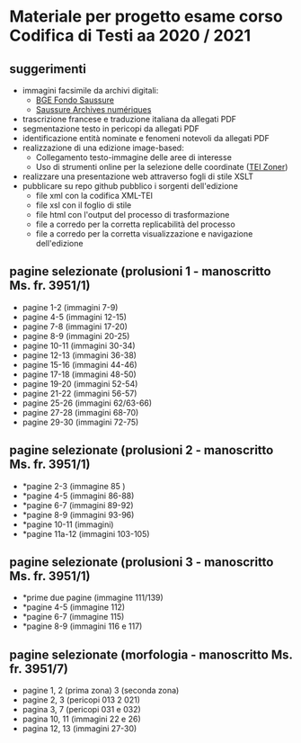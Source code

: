 # Materiale per progetto esame corso Codifica di Testi aa 2020 / 2021
## suggerimenti

- immagini facsimile da archivi digitali:
  - [BGE Fondo Saussure][1]
  - [Saussure Archives numériques][2]
- trascrizione francese e traduzione italiana da allegati PDF
- segmentazione testo in pericopi da allegati PDF
- identificazione entità nominate e fenomeni notevoli da allegati PDF 
- realizzazione di una edizione image-based:
  - Collegamento testo-immagine delle aree di interesse
  - Uso di strumenti online per la selezione delle coordinate ([TEI Zoner][3])
- realizzare una presentazione web attraverso fogli di stile XSLT
- pubblicare su repo github pubblico i sorgenti dell'edizione
  - file xml con la codifica XML-TEI
  - file xsl con il foglio di stile
  - file html con l'output del processo di trasformazione
  - file a corredo per la corretta replicabilità del processo
  - file a corredo per la corretta visualizzazione e navigazione dell'edizione

## pagine selezionate (prolusioni 1 - manoscritto Ms. fr. 3951/1)

 - pagine  1-2  (immagini  7-9)
 - pagine  4-5  (immagini 12-15)
 - pagine  7-8  (immagini 17-20)
 - pagine  8-9  (immagini 20-25)
 - pagine 10-11 (immagini 30-34)
 - pagine 12-13 (immagini 36-38)
 - pagine 15-16 (immagini 44-46)
 - pagine 17-18 (immagini 48-50)
 - pagine 19-20 (immagini 52-54)
 - pagine 21-22 (immagini 56-57)
 - pagine 25-26 (immagini 62/63-66)
 - pagine 27-28 (immagini 68-70)
 - pagine 29-30 (immagini 72-75) 

## pagine selezionate (prolusioni 2 - manoscritto Ms. fr. 3951/1)

 - *pagine 2-3 (immagine 85   )
 - *pagine 4-5 (immagini 86-88)
 - *pagine 6-7 (immagini 89-92) 
 - *pagine 8-9 (immagini 93-96)
 - *pagine 10-11 (immagini)
 - *pagine 11a-12 (immagini 103-105)

## pagine selezionate (prolusioni 3 - manoscritto Ms. fr. 3951/1)

 - *prime due pagine (immagine 111/139)
 - *pagine 4-5 (immagine 112)
 - *pagine 6-7 (immagine 115)
 - *pagine 8-9 (immagini 116 e 117)




## pagine selezionate (morfologia - manoscritto Ms. fr. 3951/7)
 - pagine 1, 2 (prima zona) 3 (seconda zona)
 - pagine 2, 3 (pericopi 013 2 021)
 - pagina 3, 7 (pericopi 031 e 032)
 - pagina 10, 11 (immagini 22 e 26)
 - pagina 12, 13 (immagini 27-30)


[1]: https://archives.bge-geneve.ch/archives/archives/fonds/saussure\_ferdinand\_de/view:5892/n:89 "BGE Saussure"
[2]: http://fds.unige.ch/iip4/homepage.php "Archivio immagini Saussure"
[3]: http://teicat.huma-num.fr/zoner.php "TEI zoner"
